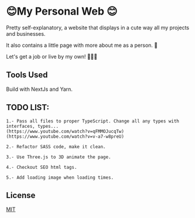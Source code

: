 #  😊My Personal Web 😊

Pretty self-explanatory, a website that displays in a cute way all my projects and businesses.

It also contains a little page with more about me as a person. 🧐 

Let's get a job or live by my own! 🚀🚀🚀

## Tools Used

Build with NextJs and Yarn.




## TODO LIST:

    1.- Pass all files to proper TypeScript. Change all any types with interfaces, types...
    (https://www.youtube.com/watch?v=qFMMOJucqTw)
    (https://www.youtube.com/watch?v=v-a7-w8preU)

    2.- Refactor SASS code, make it clean.

    3.- Use Three.js to 3D animate the page.

    4.- Checkout SEO html tags.

    5.- Add loading image when loading times.


## License

[MIT](https://choosealicense.com/licenses/mit/)